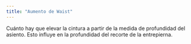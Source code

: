 ```yaml
---
title: "Aumento de Waist"
---
```


Cuánto hay que elevar la cintura a partir de la medida de profundidad del asiento. Esto influye en la profundidad del recorte de la entrepierna.




